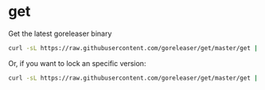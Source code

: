 # get
Get the latest goreleaser binary

```sh
curl -sL https://raw.githubusercontent.com/goreleaser/get/master/get | bash
```

Or, if you want to lock an specific version:

```sh
curl -sL https://raw.githubusercontent.com/goreleaser/get/master/get | VERSION=v0.7.0 bash
```
